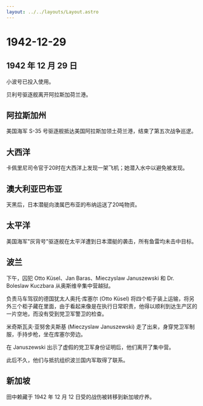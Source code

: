 ```yaml
---
layout: ../../layouts/Layout.astro
---
```


# 1942-12-29

## 1942 年 12 月 29 日

小波号已投入使用。

贝利号驱逐舰离开阿拉斯加荷兰港。

## 阿拉斯加州

美国海军 S-35 号驱逐舰抵达美国阿拉斯加领土荷兰港，结束了第五次战争巡逻。

## 大西洋

卡佩里尼司令官于20时在大西洋上发现一架飞机；她潜入水中以避免被发现。

## 澳大利亚巴布亚

天黑后，日本潜艇向澳属巴布亚的布纳运送了20吨物资。

## 太平洋

美国海军"灰背号"驱逐舰在太平洋遭到日本潜艇的袭击，所有鱼雷均未击中目标。

## 波兰

下午，囚犯 Otto Küsel、Jan Baras、Mieczyslaw Januszewski 和 Dr. Boleslaw
Kuczbara 从奥斯维辛集中营越狱。

负责马车驾驭的德国犹太人奥托·库塞尔 (Otto Küsel)
将四个柜子装上运输，将另外三个柜子藏在里面，由于看起来像是在执行日常职责，他得以顺利到达生产区的一片空地，而没有受到党卫军警卫的检查。

米奇斯瓦夫·亚努舍夫斯基 (Mieczyslaw Januszewski)
走了出来，身穿党卫军制服，手持步枪，坐在库塞尔旁边。

在 Januszewski 出示了虚假的党卫军身份证明后，他们离开了集中营。

此后不久，他们与抵抗组织波兰国内军取得了联系。

## 新加坡

田中赖藏于 1942 年 12 月 12 日受的战伤被转移到新加坡疗养。